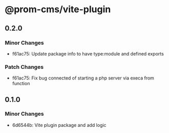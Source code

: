 # @prom-cms/vite-plugin

## 0.2.0

### Minor Changes

- f61ac75: Update package info to have type:module and defined exports

### Patch Changes

- f61ac75: Fix bug connected of starting a php server via execa from function

## 0.1.0

### Minor Changes

- 6d6544b: Vite plugin package and add logic
